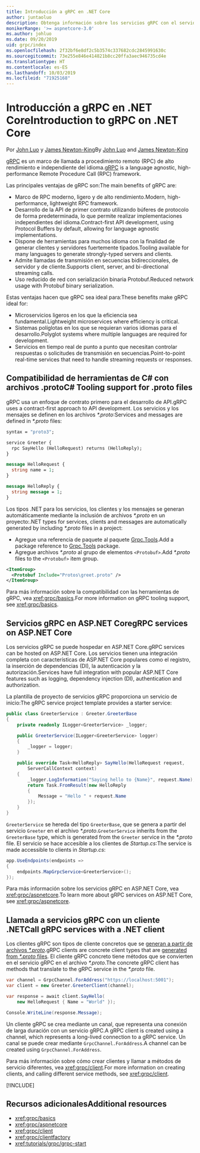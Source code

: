 ```yaml
---
title: Introducción a gRPC en .NET Core
author: juntaoluo
description: Obtenga información sobre los servicios gRPC con el servidor de Kestrel y la pila de ASP.NET Core.
monikerRange: '>= aspnetcore-3.0'
ms.author: johluo
ms.date: 09/20/2019
uid: grpc/index
ms.openlocfilehash: 2f32bf6e8df2c5b3574c337682cdc2845991630c
ms.sourcegitcommit: 73e255e846e414821b8cc20ffa3aec946735cd4e
ms.translationtype: HT
ms.contentlocale: es-ES
ms.lasthandoff: 10/03/2019
ms.locfileid: "71925168"
---
```

# <a name="introduction-to-grpc-on-net-core"></a><span data-ttu-id="015a1-103">Introducción a gRPC en .NET Core</span><span class="sxs-lookup"><span data-stu-id="015a1-103">Introduction to gRPC on .NET Core</span></span>

<span data-ttu-id="015a1-104">Por [John Luo](https://github.com/juntaoluo) y [James Newton-King](https://twitter.com/jamesnk)</span><span class="sxs-lookup"><span data-stu-id="015a1-104">By [John Luo](https://github.com/juntaoluo) and [James Newton-King](https://twitter.com/jamesnk)</span></span>

<span data-ttu-id="015a1-105">[gRPC](https://grpc.io/docs/guides/) es un marco de llamada a procedimiento remoto (RPC) de alto rendimiento e independiente del idioma.</span><span class="sxs-lookup"><span data-stu-id="015a1-105">[gRPC](https://grpc.io/docs/guides/) is a language agnostic, high-performance Remote Procedure Call (RPC) framework.</span></span>

<span data-ttu-id="015a1-106">Las principales ventajas de gRPC son:</span><span class="sxs-lookup"><span data-stu-id="015a1-106">The main benefits of gRPC are:</span></span>
* <span data-ttu-id="015a1-107">Marco de RPC moderno, ligero y de alto rendimiento.</span><span class="sxs-lookup"><span data-stu-id="015a1-107">Modern, high-performance, lightweight RPC framework.</span></span>
* <span data-ttu-id="015a1-108">Desarrollo de la API de primer contrato utilizando búferes de protocolo de forma predeterminada, lo que permite realizar implementaciones independientes del idioma.</span><span class="sxs-lookup"><span data-stu-id="015a1-108">Contract-first API development, using Protocol Buffers by default, allowing for language agnostic implementations.</span></span>
* <span data-ttu-id="015a1-109">Dispone de herramientas para muchos idioma con la finalidad de generar clientes y servidores fuertemente tipados.</span><span class="sxs-lookup"><span data-stu-id="015a1-109">Tooling available for many languages to generate strongly-typed servers and clients.</span></span>
* <span data-ttu-id="015a1-110">Admite llamadas de transmisión en secuencias bidireccionales, de servidor y de cliente.</span><span class="sxs-lookup"><span data-stu-id="015a1-110">Supports client, server, and bi-directional streaming calls.</span></span>
* <span data-ttu-id="015a1-111">Uso reducido de red con serialización binaria Protobuf.</span><span class="sxs-lookup"><span data-stu-id="015a1-111">Reduced network usage with Protobuf binary serialization.</span></span>

<span data-ttu-id="015a1-112">Estas ventajas hacen que gRPC sea ideal para:</span><span class="sxs-lookup"><span data-stu-id="015a1-112">These benefits make gRPC ideal for:</span></span>
* <span data-ttu-id="015a1-113">Microservicios ligeros en los que la eficiencia sea fundamental.</span><span class="sxs-lookup"><span data-stu-id="015a1-113">Lightweight microservices where efficiency is critical.</span></span>
* <span data-ttu-id="015a1-114">Sistemas políglotas en los que se requieran varios idiomas para el desarrollo.</span><span class="sxs-lookup"><span data-stu-id="015a1-114">Polyglot systems where multiple languages are required for development.</span></span>
* <span data-ttu-id="015a1-115">Servicios en tiempo real de punto a punto que necesitan controlar respuestas o solicitudes de transmisión en secuencias.</span><span class="sxs-lookup"><span data-stu-id="015a1-115">Point-to-point real-time services that need to handle streaming requests or responses.</span></span>

## <a name="c-tooling-support-for-proto-files"></a><span data-ttu-id="015a1-116">Compatibilidad de herramientas de C# con archivos .proto</span><span class="sxs-lookup"><span data-stu-id="015a1-116">C# Tooling support for .proto files</span></span>

<span data-ttu-id="015a1-117">gRPC usa un enfoque de contrato primero para el desarrollo de API.</span><span class="sxs-lookup"><span data-stu-id="015a1-117">gRPC uses a contract-first approach to API development.</span></span> <span data-ttu-id="015a1-118">Los servicios y los mensajes se definen en los archivos *\*.proto*:</span><span class="sxs-lookup"><span data-stu-id="015a1-118">Services and messages are defined in *\*.proto* files:</span></span>

```protobuf
syntax = "proto3";

service Greeter {
  rpc SayHello (HelloRequest) returns (HelloReply);
}

message HelloRequest {
  string name = 1;
}

message HelloReply {
  string message = 1;
}
```

<span data-ttu-id="015a1-119">Los tipos .NET para los servicios, los clientes y los mensajes se generan automáticamente mediante la inclusión de archivos *\*.proto* en un proyecto:</span><span class="sxs-lookup"><span data-stu-id="015a1-119">.NET types for services, clients and messages are automatically generated by including *\*.proto* files in a project:</span></span>

* <span data-ttu-id="015a1-120">Agregue una referencia de paquete al paquete [Grpc.Tools](https://www.nuget.org/packages/Grpc.Tools/).</span><span class="sxs-lookup"><span data-stu-id="015a1-120">Add a package reference to [Grpc.Tools](https://www.nuget.org/packages/Grpc.Tools/) package.</span></span>
* <span data-ttu-id="015a1-121">Agregue archivos *\*.proto* al grupo de elementos `<Protobuf>`.</span><span class="sxs-lookup"><span data-stu-id="015a1-121">Add *\*.proto* files to the `<Protobuf>` item group.</span></span>

```xml
<ItemGroup>
  <Protobuf Include="Protos\greet.proto" />
</ItemGroup>
```

<span data-ttu-id="015a1-122">Para más información sobre la compatibilidad con las herramientas de gRPC, vea <xref:grpc/basics>.</span><span class="sxs-lookup"><span data-stu-id="015a1-122">For more information on gRPC tooling support, see <xref:grpc/basics>.</span></span>

## <a name="grpc-services-on-aspnet-core"></a><span data-ttu-id="015a1-123">Servicios gRPC en ASP.NET Core</span><span class="sxs-lookup"><span data-stu-id="015a1-123">gRPC services on ASP.NET Core</span></span>

<span data-ttu-id="015a1-124">Los servicios gRPC se puede hospedar en ASP.NET Core.</span><span class="sxs-lookup"><span data-stu-id="015a1-124">gRPC services can be hosted on ASP.NET Core.</span></span> <span data-ttu-id="015a1-125">Los servicios tienen una integración completa con características de ASP.NET Core populares como el registro, la inserción de dependencias (DI), la autenticación y la autorización.</span><span class="sxs-lookup"><span data-stu-id="015a1-125">Services have full integration with popular ASP.NET Core features such as logging, dependency injection (DI), authentication and authorization.</span></span>

<span data-ttu-id="015a1-126">La plantilla de proyecto de servicios gRPC proporciona un servicio de inicio:</span><span class="sxs-lookup"><span data-stu-id="015a1-126">The gRPC service project template provides a starter service:</span></span>

```csharp
public class GreeterService : Greeter.GreeterBase
{
    private readonly ILogger<GreeterService> _logger;

    public GreeterService(ILogger<GreeterService> logger)
    {
        _logger = logger;
    }

    public override Task<HelloReply> SayHello(HelloRequest request,
        ServerCallContext context)
    {
        _logger.LogInformation("Saying hello to {Name}", request.Name);
        return Task.FromResult(new HelloReply 
        {
            Message = "Hello " + request.Name
        });
    }
}
```

<span data-ttu-id="015a1-127">`GreeterService` se hereda del tipo `GreeterBase`, que se genera a partir del servicio `Greeter` en el archivo *\*.proto*.</span><span class="sxs-lookup"><span data-stu-id="015a1-127">`GreeterService` inherits from the `GreeterBase` type, which is generated from the `Greeter` service in the *\*.proto* file.</span></span> <span data-ttu-id="015a1-128">El servicio se hace accesible a los clientes de *Startup.cs*:</span><span class="sxs-lookup"><span data-stu-id="015a1-128">The service is made accessible to clients in *Startup.cs*:</span></span>

```csharp
app.UseEndpoints(endpoints =>
{
    endpoints.MapGrpcService<GreeterService>();
});
```

<span data-ttu-id="015a1-129">Para más información sobre los servicios gRPC en ASP.NET Core, vea <xref:grpc/aspnetcore>.</span><span class="sxs-lookup"><span data-stu-id="015a1-129">To learn more about gRPC services on ASP.NET Core, see <xref:grpc/aspnetcore>.</span></span>

## <a name="call-grpc-services-with-a-net-client"></a><span data-ttu-id="015a1-130">Llamada a servicios gRPC con un cliente .NET</span><span class="sxs-lookup"><span data-stu-id="015a1-130">Call gRPC services with a .NET client</span></span>

<span data-ttu-id="015a1-131">Los clientes gRPC son tipos de cliente concretos que se [generan a partir de archivos *\*.proto*](xref:grpc/basics#generated-c-assets).</span><span class="sxs-lookup"><span data-stu-id="015a1-131">gRPC clients are concrete client types that are [generated from *\*.proto* files](xref:grpc/basics#generated-c-assets).</span></span> <span data-ttu-id="015a1-132">El cliente gRPC concreto tiene métodos que se convierten en el servicio gRPC en el archivo *\*.proto*.</span><span class="sxs-lookup"><span data-stu-id="015a1-132">The concrete gRPC client has methods that translate to the gRPC service in the *\*.proto* file.</span></span>

```csharp
var channel = GrpcChannel.ForAddress("https://localhost:5001");
var client = new Greeter.GreeterClient(channel);

var response = await client.SayHello(
    new HelloRequest { Name = "World" });

Console.WriteLine(response.Message);
```

<span data-ttu-id="015a1-133">Un cliente gRPC se crea mediante un canal, que representa una conexión de larga duración con un servicio gRPC.</span><span class="sxs-lookup"><span data-stu-id="015a1-133">A gRPC client is created using a channel, which represents a long-lived connection to a gRPC service.</span></span> <span data-ttu-id="015a1-134">Un canal se puede crear mediante `GrpcChannel.ForAddress`.</span><span class="sxs-lookup"><span data-stu-id="015a1-134">A channel can be created using `GrpcChannel.ForAddress`.</span></span>

<span data-ttu-id="015a1-135">Para más información sobre cómo crear clientes y llamar a métodos de servicio diferentes, vea <xref:grpc/client>.</span><span class="sxs-lookup"><span data-stu-id="015a1-135">For more information on creating clients, and calling different service methods, see <xref:grpc/client>.</span></span>

[!INCLUDE[](~/includes/gRPCazure.md)]

## <a name="additional-resources"></a><span data-ttu-id="015a1-136">Recursos adicionales</span><span class="sxs-lookup"><span data-stu-id="015a1-136">Additional resources</span></span>

* <xref:grpc/basics>
* <xref:grpc/aspnetcore>
* <xref:grpc/client>
* <xref:grpc/clientfactory>
* <xref:tutorials/grpc/grpc-start>
